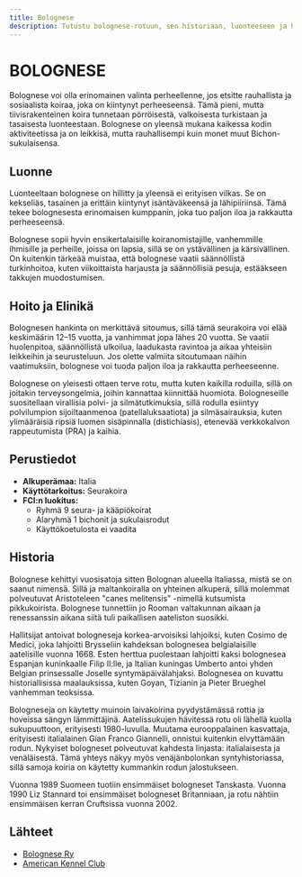 ```yaml
---
title: Bolognese
description: Tutustu bolognese-rotuun, sen historiaan, luonteeseen ja hoitovaatimuksiin.
---
```


# BOLOGNESE

Bolognese voi olla erinomainen valinta perheellenne, jos etsitte rauhallista ja sosiaalista koiraa, joka on kiintynyt perheeseensä. Tämä pieni, mutta tiivisrakenteinen koira tunnetaan pörröisestä, valkoisesta turkistaan ja tasaisesta luonteestaan. Bolognese on yleensä mukana kaikessa kodin aktiviteetissa ja on leikkisä, mutta rauhallisempi kuin monet muut Bichon-sukulaisensa.

## Luonne

Luonteeltaan bolognese on hillitty ja yleensä ei erityisen vilkas. Se on kekseliäs, tasainen ja erittäin kiintynyt isäntäväkeensä ja lähipiiriinsä. Tämä tekee bolognesesta erinomaisen kumppanin, joka tuo paljon iloa ja rakkautta perheeseensä.

Bolognese sopii hyvin ensikertalaisille koiranomistajille, vanhemmille ihmisille ja perheille, joissa on lapsia, sillä se on ystävällinen ja kärsivällinen. On kuitenkin tärkeää muistaa, että bolognese vaatii säännöllistä turkinhoitoa, kuten viikoittaista harjausta ja säännöllisiä pesuja, estääkseen takkujen muodostumisen.

## Hoito ja Elinikä

Bolognesen hankinta on merkittävä sitoumus, sillä tämä seurakoira voi elää keskimäärin 12–15 vuotta, ja vanhimmat jopa lähes 20 vuotta. Se vaatii huolenpitoa, säännöllistä ulkoilua, laadukasta ravintoa ja aikaa yhteisiin leikkeihin ja seurusteluun. Jos olette valmiita sitoutumaan näihin vaatimuksiin, bolognese voi tuoda paljon iloa ja rakkautta perheeseenne.

Bolognese on yleisesti ottaen terve rotu, mutta kuten kaikilla roduilla, sillä on joitakin terveysongelmia, joihin kannattaa kiinnittää huomiota. Bologneseille suositellaan virallisia polvi- ja silmätutkimuksia, sillä rodulla esiintyy polvilumpion sijoiltaanmenoa (patellaluksaatiota) ja silmäsairauksia, kuten ylimääräisiä ripsiä luomen sisäpinnalla (distichiasis), etenevää verkkokalvon rappeutumista (PRA) ja kaihia.

## Perustiedot

- **Alkuperämaa:** Italia
- **Käyttötarkoitus:** Seurakoira
- **FCI:n luokitus:**
  - Ryhmä 9 seura- ja kääpiökoirat
  - Alaryhmä 1 bichonit ja sukulaisrodut
  - Käyttökoetulosta ei vaadita

## Historia

Bolognese kehittyi vuosisatoja sitten Bolognan alueella Italiassa, mistä se on saanut nimensä. Sillä ja maltankoiralla on yhteinen alkuperä, sillä molemmat polveutuvat Aristoteleen "canes melitensis" -nimellä kutsumista pikkukoirista. Bolognese tunnettiin jo Rooman valtakunnan aikaan ja renessanssin aikana siitä tuli paikallisen aateliston suosikki.

Hallitsijat antoivat bologneseja korkea-arvoisiksi lahjoiksi, kuten Cosimo de Medici, joka lahjoitti Brysseliin kahdeksan bolognesea belgialaisille aatelisille vuonna 1668. Esten herttua puolestaan lahjoitti kaksi bolognesea Espanjan kuninkaalle Filip II:lle, ja Italian kuningas Umberto antoi yhden Belgian prinsessalle Joselle syntymäpäivälahjaksi. Bolognesea on kuvattu historiallisissa maalauksissa, kuten Goyan, Tizianin ja Pieter Brueghel vanhemman teoksissa.

Bologneseja on käytetty muinoin laivakoirina pyydystämässä rottia ja hoveissa sängyn lämmittäjinä. Aatelissukujen hävitessä rotu oli lähellä kuolla sukupuuttoon, erityisesti 1980-luvulla. Muutama eurooppalainen kasvattaja, erityisesti italialainen Gian Franco Giannelli, onnistui kuitenkin elvyttämään rodun. Nykyiset bologneset polveutuvat kahdesta linjasta: italialaisesta ja venäläisestä. Tämä yhteys näkyy myös venäjänbolonkan syntyhistoriassa, sillä samoja koiria on käytetty kummankin rodun jalostukseen.

Vuonna 1989 Suomeen tuotiin ensimmäiset bologneset Tanskasta. Vuonna 1990 Liz Stannard toi ensimmäiset bologneset Britanniaan, ja rotu nähtiin ensimmäisen kerran Cruftsissa vuonna 2002.

## Lähteet

- [Bolognese Ry](https://www.bolognesery.fi/tietoa-rodusta/)
- [American Kennel Club](https://www.akc.org/dog-breeds/bolognese/)
